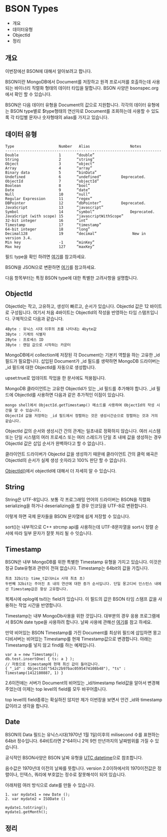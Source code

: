 # BSON Types

* 개요
* 데이터유형
* ObjectId
* 정리

## 개요
이번장에선 BSON에 대해서 알아보려고 합니다.

BSON이란 MongoDB에서 Document를 저장하고 원격 프로시저를 호출하는데 사용되는 바이너리 직렬화 형태의 데이터 타입을 말합니다. BSON 사양은 bsonspec.org에서 확인 할 수 있습니다.

BSON은 다음 데이터 유형을 Document의 값으로 지원합니다. 각각의 데이터 유형에는 BSON type별로 $type형태의 연산자로 Document를 조회하는데 사용할 수 있도록 각 타입별 문자나 숫자형태의 alias를 가지고 있습니다.

## 데이터 유형
    
    Type	                Number	 Alias	                Notes
    ----------------------------------------------------------------------
    Double	                1	    “double”	 
    String	                2	    “string”	 
    Object	                3	    “object”	 
    Array	                4  	    “array”	 
    Binary data	            5	    “binData”	 
    Undefined	            6	    “undefined”	        Deprecated.
    ObjectId	            7	    “objectId”	 
    Boolean	                8	    “bool”	 
    Date	                9	    “date”	 
    Null	                10	    “null”	 
    Regular Expression	    11	    “regex”	 
    DBPointer	            12	    “dbPointer”	        Deprecated.
    JavaScript	            13	    “javascript”	 
    Symbol	                14	    “symbol”	            Deprecated.
    JavaScript (with scope)	15	    “javascriptWithScope”	 
    32-bit integer	        16	    “int”	 
    Timestamp	            17	    “timestamp”	 
    64-bit integer	        18	    “long”	 
    Decimal128	            19	    “decimal”	             New in version 3.4.
    Min key	                -1	    “minKey”	 
    Max key	                127	    “maxKey”	 
    
필드 type을 확인 하려면 [여기](https://docs.mongodb.com/manual/core/shell-types/#check-types-in-shell)를 참고하세요.

BSON을 JSON으로 변환하면 [여기](https://docs.mongodb.com/manual/reference/mongodb-extended-json/)를 참고하세요.

다음 항목부터는 특정 BSON type에 대한 특별한 고려사항을 설명합니다.

## ObjectId
ObjectId는 작고, 고유하고, 생성이 빠르고, 순서가 있습니다. ObjectId 값은 12 바이트로 구성됩니다. 여기서 처음 4바이트는 ObjectId의 작성을 반영하는 타임 스탬프입니다. 구체적으로 다음과 같습니다.

    4Byte : 유닉스 시대 이후의 초를 나타내는 4byte값
    3Byte : 기계의 식별자
    2Byte : 프로세스 ID
    3Byte : 랜덤 값으로 시작하는 카운터

MongoDB에서 collection에 저장된 각 Document는 기본키 역할을 하는 고유한 _id 필드가 필요합니다. 삽입된 Document가 _id 필드를 생략하면 MongoDB 드라이버는 _id 필드에 대한 ObjectId를 자동으로 생성합니다.

upset:true로 업데이트 작업을 한 문서에도 적용됩니다.

MongoDB 클라이언트는 고유한 ObjectId가 있는 _id 필드를 추가해야 합니다. _id 필드에 ObjectId를 사용하면 다음과 같은 추가적인 이점이 있습니다.

    mongo shell에서 ObjectId.getTimestamp() 메소드를 사용하여 ObjectId의 작성 시간을 알 수 있습니다.
    ObjectId 값을 저장하는 _id 필드에서 정렬하는 것은 생성시간순으로 정렬하는 것과 거의 같습니다.
        
ObjectId 값의 순서와 생성시간 간의 관계는 일초내로 정확하지 않습니다. 여러 시스템 또는 단일 시스템의 여러 프로세스 또는 여러 스레드가 단일 초 내에 값을 생성하는 경우 ObjectId 값은 삽입 순서가 완벽하다고 할 수 없습니다.. 

클라이언트 드라이버가 ObjectId 값을 생성하기 때문에 클라이언트 간의 클럭 왜곡은 ObjectId의 순서가 실제 생성 숫자라고 100% 판단 할 수 없습니다.        
        
[ObjectId()](https://docs.mongodb.com/manual/reference/method/ObjectId/#ObjectId)에서 objectId에 대해서 더 자세히 알 수 있습니다.        
        
## String
String은 UTF-8입니다. 보통 각 프로그래밍 언어의 드라이버는 BSON을 직렬화 serializing을 하거나 deserializing을 할 경우 인코딩을 UTF-8로 변환합니다.
 
이렇게 하면 국제 문자들을 BSON 문자열에 쉽게 저장할 수 있습니다.

sort()는 내부적으로 C++ strcmp api를 사용하는데 UTF-8문자열을 sort시 정렬 순서에 따라 일부 문자가 잘못 처리 될 수 잇습니다.

## Timestamp
BSON은 내부 MongoDB를 위한 특별한 Timestamp 유형을 가지고 있습니다. 이것은 정규 Date유형과 관련이 전혀 없습니다. Timestamp는 64bit의 값을 가집니다.

    최초 32bit는 time_t값(Unix 시대 최초 초)
    두번째 32bit는 주어진 초 내의 연산에 대한 증가 순서입니다. 단일 몽고디비 인스턴스 내에선 Timestamp값은 항상 고유합니다.

복제시에 oplog에 ts라는 field가 있습니다. 이 필드의 값은 BSON 타임 스탬프 값을 사용하는 작업 시간을 반영합니다.

Timestamp는 내부 MongoDb사용을 위한 것입니다. 대부분의 경우 응용 프로그램에서 BSON date type을 사용하려 합니다. 날짜 사용에 관해선 [여기](https://docs.mongodb.com/manual/reference/bson-types/#document-bson-type-date)를 참고 하세요.

만약 비어있는 BSON Timestamp를 가진 Document를 최상위 필드에 삽입하면 몽고디비서버는 비어있는 Timestamp를 현재 Timestamp값으로 변경합니다. 아래는 Timestamp를 넣지 않고 find를 하는 예제입니다.

    var a = new Timestamp();
    db.test.insertOne( { ts: a } );
    // 자동으로 timestamp에 현재 최신 값이 들어갑니다.
    { "_id" : ObjectId("542c2b97bac0595474108b48"), "ts" : Timestamp(1412180887, 1) }    
        
2.6이전에는 서버가 Document의 비어있는 _id/timestamp field값을 알아서 변경해주었는데 이제는 top level의 field를 모두 바꾸어줍니다.
        
top level의 field종류는 확실하진 않지만 제가 이번장을 보면서 안건 _id와 timestamp값이라고 생각을 합니다.        

## Date        
BSON의 Data 필드는 유닉스시대(1970년 1월 1일)이후의 milisecond 수를 표현하는 64bit 정수입니다. 64비트라면 2^64이니 2억 9천 만년까지의 날짜범위를 가질 수 있습니다.

공식적인 BSON사양은 BSON 날짜 유형을 [UTC datetime](http://bsonspec.org/#/specification)으로 참조합니다.

음수값은 1970년데 이전의 날짜를 뜻합니다. version 2.0이하에서의 1970이전값은 정렬이나, 인덱스, 쿼리에 부호없는 정수로 잘못해석이 되어 있습니다.

아래처럼 여러 방식으로 date를 만들 수 있습니다.

    1. var mydate1 = new Date ();
    2. var mydate2 = ISODate ()
    
    mydate1.toString();
    mydate1.getMonth();

## 정리

